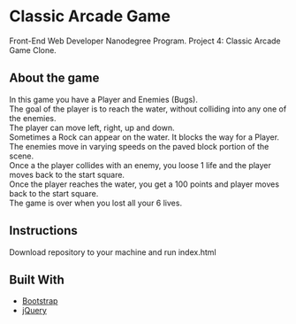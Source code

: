 # Classic Arcade Game

Front-End Web Developer Nanodegree Program. 
Project 4: Classic Arcade Game Clone. 

## About the game

In this game you have a Player and Enemies (Bugs).  
The goal of the player is to reach the water, without colliding into any one of the enemies.   
The player can move left, right, up and down.  
Sometimes a Rock can appear on the water. It blocks the way for a Player.  
The enemies move in varying speeds on the paved block portion of the scene.  
Once a the player collides with an enemy, you loose 1 life and the player moves back to the start square.   
Once the player reaches the water, you get a 100 points and player moves back to the start square.   
The game is over when you lost all your 6 lives.  

## Instructions

Download repository to your machine and run index.html

## Built With

* [Bootstrap](https://getbootstrap.com/)
* [jQuery](https://jquery.com/)
